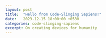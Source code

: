 ```yaml
---
layout: post
title:  "Hello from Code-Slinging Sapiens!"
date:   2023-12-15 18:00:00 +0530
categories: code-slinging-sapiens
excerpt: On creating devices for humanity
---
```


